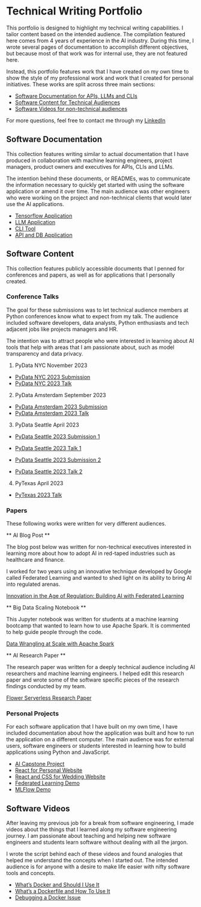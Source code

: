 # Technical Writing Portfolio
This portfolio is designed to highlight my technical writing capabilities. I tailor content based on the intended audience. The compilation featured here comes from 4 years of experience in the AI industry. During this time, I wrote several pages of documentation to accomplish different objectives, but because most of that work was for internal use, they are not featured here.

Instead, this portfolio features work that I have created on my own time to show the style of my professional work and work that I created for personal initiatives. These works are split across three main sections:

* [Software Documentation for APIs, LLMs and CLIs](#software-documentation)
* [Software Content for Technical Audiences](#software-content)
* [Software Videos for non-technical audiences](#software-videos)

For more questions, feel free to contact me through my [LinkedIn](https://www.linkedin.com/in/krishisharma/)

## Software Documentation
This collection features writing similar to actual documentation that I have produced in collaboration with machine learning engineers, project managers, product owners and executives for APIs, CLIs and LLMs. 

The intention behind these documents, or READMEs, was to communicate the information necessary to quickly get started with using the software application or amend it over time. The main audience was other engineers who were working on the project and non-technical clients that would later use the AI applications.

* [Tensorflow Application](https://www.google.com)
* [LLM Application](https://www.google.com)
* [CLI Tool](https://www.google.com)
* [API and DB Application](https://www.google.com)

## Software Content
This collection features publicly accessible documents that I penned for conferences and papers, as well as for applications that I personally created. 

### Conference Talks
The goal for these submissions was to let technical audience members at Python conferences know what to expect from my talk. The audience included software developers, data analysts, Python enthusiasts and tech adjacent jobs like projects managers and HR.

The intention was to attract people who were interested in learning about AI tools that help with areas that I am passionate about, such as model transparency and data privacy.

1. PyData NYC November 2023
* [PyData NYC 2023 Submission](https://nyc2023.pydata.org/cfp/talk/JX7SYC/)
* [PyData NYC 2023 Talk](https://www.youtube.com/watch?v=ju5NT3fqoPw&t=1s)

2. PyData Amsterdam September 2023
* [PyData Amsterdam 2023 Submission](https://amsterdam2023.pydata.org/cfp/talk/WTEANG/)
* [PyData Amsterdam 2023 Talk](https://www.youtube.com/watch?v=8njnK_nexEw&t=246s)

3. PyData Seattle April 2023
* [PyData Seattle 2023 Submission 1](https://seattle2023.pydata.org/cfp/talk/SRMWCH/)
* [PyData Seattle 2023 Talk 1](https://www.youtube.com/watch?v=9Tl5fcRr0ng)

* [PyData Seattle 2023 Submission 2](https://seattle2023.pydata.org/cfp/talk/3HSAHF/)
* [PyData Seattle 2023 Talk 2](https://www.youtube.com/watch?v=LMoZTMZLp4U&t=171s)

4. PyTexas April 2023
* [PyTexas 2023 Talk](https://www.youtube.com/watch?v=mkDYySbT1xU)

### Papers
These following works were written for very different audiences. 

** AI Blog Post **

The blog post below was written for non-technical executives interested in learning more about how to adopt AI in red-taped industries such as healthcare and finance. 

I worked for two years using an innovative technique developed by Google called Federated Learning and wanted to shed light on its ability to bring AI into regulated arenas.

[Innovation in the Age of Regulation: Building AI with Federated Learning](https://www.kungfu.ai/blog-post/innovation-in-the-age-of-regulation-building-ai-with-federated-learning)

** Big Data Scaling Notebook **

This Jupyter notebook was written for students at a machine learning bootcamp that wanted to learn how to use Apache Spark. It is commented to help guide people through the code.

[Data Wrangling at Scale with Apache Spark](https://github.com/krishisharma45/springboard-projects/blob/master/Mini_Project_Data_Wrangling_at_Scale_with_Spark.ipynb)

** AI Research Paper **

The research paper was written for a deeply technical audience including AI researchers and machine learning engineers. I helped edit this research paper and wrote some of the software specific pieces of the research findings conducted by my team. 

[Flower Serverless Research Paper](https://arxiv.org/pdf/2310.15329.pdf)

### Personal Projects
For each software application that I have built on my own time, I have included documentation about how the application was built and how to run the application on a different computer. The main audience was for external users, software engineers or students interested in learning how to build applications using Python and JavaScript.

* [AI Capstone Project](https://github.com/krishisharma45/capstone-project)
* [React for Personal Website](https://github.com/krishisharma45/krishisharma.com)
* [React and CSS for Wedding Website](https://github.com/krishisharma45/event-planning-frontend)
* [Federated Learning Demo](https://github.com/krishisharma45/federated_learning_demo)
* [MLFlow Demo](https://github.com/krishisharma45/mlflow_hidden_gems)

## Software Videos
After leaving my previous job for a break from software engineering, I made videos about the things that I learned along my software engineering journey. I am passionate about teaching and helping new software engineers and students learn software without dealing with all the jargon.

I wrote the script behind each of these videos and found analogies that helped me understand the concepts when I started out. The intended audience is for anyone with a desire to make life easier with nifty software tools and concepts.

* [What’s Docker and Should I Use It](https://www.youtube.com/watch?v=VPfxmtkPmWU&t=4s)
* [What’s a Dockerfile and How To Use It](https://www.youtube.com/watch?v=Irrac3LtlZc)
* [Debugging a Docker Issue](https://www.youtube.com/watch?v=bBu7oflrWLY&t=34s)